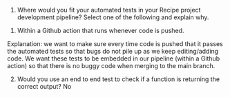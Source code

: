 1) Where would you fit your automated tests in your Recipe project development pipeline? Select one of the following and explain why.


1. Within a Github action that runs whenever code is pushed.

Explanation: we want to make sure every time code is pushed that it passes the automated tests so that bugs do not pile up as we keep editing/adding code. We want these tests to be embedded in our pipeline (within a Github action) so that there is no buggy code when merging to the main branch. 

2) Would you use an end to end test to check if a function is returning the correct output? No

